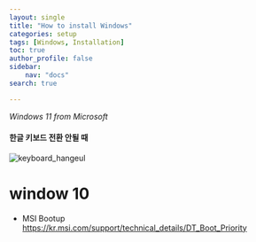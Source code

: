 ```yaml
---
layout: single
title: "How to install Windows"
categories: setup
tags: [Windows, Installation]
toc: true
author_profile: false
sidebar:
    nav: "docs"
search: true

---
```


*Windows 11 from Microsoft*



#### 한글 키보드 전환 안될 때

![keyboard_hangeul]({{site.url}}\images\$(filename)\keyboard_hangeul.png)


# window 10

- MSI Bootup https://kr.msi.com/support/technical_details/DT_Boot_Priority